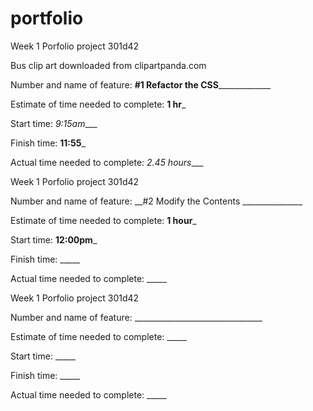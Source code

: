 # portfolio
Week 1 Porfolio project 301d42

Bus clip art downloaded from clipartpanda.com

Number and name of feature: __#1 Refactor the CSS_______________

Estimate of time needed to complete: __1 hr___

Start time: _9:15am____

Finish time: __11:55___

Actual time needed to complete: _2.45 hours____



Week 1 Porfolio project 301d42

Number and name of feature: __#2 Modify the Contents _______________

Estimate of time needed to complete: __1 hour___

Start time: __12:00pm___

Finish time: _____

Actual time needed to complete: _____





Week 1 Porfolio project 301d42

Number and name of feature: ________________________________

Estimate of time needed to complete: _____

Start time: _____

Finish time: _____

Actual time needed to complete: _____
